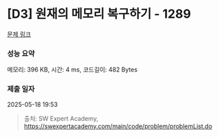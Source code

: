 # [D3] 원재의 메모리 복구하기 - 1289 

[문제 링크](https://swexpertacademy.com/main/code/problem/problemDetail.do?contestProbId=AV19AcoKI9sCFAZN) 

### 성능 요약

메모리: 396 KB, 시간: 4 ms, 코드길이: 482 Bytes

### 제출 일자

2025-05-18 19:53



> 출처: SW Expert Academy, https://swexpertacademy.com/main/code/problem/problemList.do